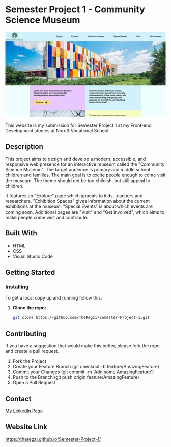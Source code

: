 # Semester Project 1 - Community Science Museum
![Website image](assets/website-image.JPG)

This website is my submission for Semester Project 1 at my Front-end Development studies at Noroff Vocational School.

## Description

This project aims to design and develop a modern, accessible, and responsive web presence for an interactive museum called the "Community Science Museum". The target audience is primary and middle school children and families. The main goal is to excite people enough to come visit the museum. The theme should not be too childish, but still appeal to children. 

It features an "Explore" page which appeals to kids, teachers and researchers. "Exhibition Spaces" gives information about the current exhibitions at the museum. "Special Events" is about which events are coming soon. Additional pages are "Visit" and "Get involved", which aims to make people come visit and contribute. 

## Built With

- HTML
- CSS
- Visual Studio Code

## Getting Started
### Installing

To get a local copy up and running follow this:

1. **Clone the repo:**
   ```bash
   git clone https://github.com/TheRegzi/Semester-Project-1.git

## Contributing

If you have a suggestion that would make this better, please fork the repo and create a pull request.

1. Fork the Project
2. Create your Feature Branch (git checkout -b feature/AmazingFeature)
3. Commit your Changes (git commit -m 'Add some AmazingFeature')
4. Push to the Branch (git push origin feature/AmazingFeature)
5. Open a Pull Request

## Contact
[My LinkedIn Page](https://www.linkedin.com/in/regine-dille-kornbakk-aa0a7b288/)

## Website Link
https://theregzi.github.io/Semester-Project-1/


